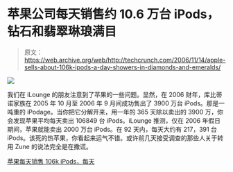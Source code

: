 # 苹果公司每天销售约 10.6 万台 iPods，钻石和翡翠琳琅满目

> 原文：<https://web.archive.org/web/http://techcrunch.com/2006/11/14/apple-sells-about-106k-ipods-a-day-showers-in-diamonds-and-emeralds/>

![](img/4ad4ffd749c4c030338f8e5561f282ab.png)

我们在 iLounge 的朋友注意到了苹果的一些问题。显然，在 2006 财年，库比蒂诺家族在 2005 年 10 月至 2006 年 9 月间成功售出了 3900 万台 iPods。那是一吨重的 iPodage。当你把它分解开来，用一年的 365 天除以卖出的 3900 万，你会发现苹果平均每天卖出 106849 台 iPods。iLounge 推测，仅在 2006 年假日期间，苹果就能卖出 2000 万台 iPods。在 92 天内，每天大约有 217，391 台 iPods。该死的热苹果，你看起来运气不错。或许前几天接受调查的那些人关于转用 Zune 的说法完全是在撒谎。

[苹果每天销售 106k iPods，每天](https://web.archive.org/web/20141017223251/http://backstage.ilounge.com/index.php/backstage/comments/apple-sells-106k-ipods-a-day-every-day/)